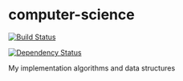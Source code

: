 # computer-science

[![Build Status](https://travis-ci.org/greybutton/computer-science.svg?branch=master)](https://travis-ci.org/greybutton/computer-science)

[![Dependency Status](https://gemnasium.com/badges/github.com/greybutton/computer-science.svg)](https://gemnasium.com/github.com/greybutton/computer-science)

My implementation algorithms and data structures
